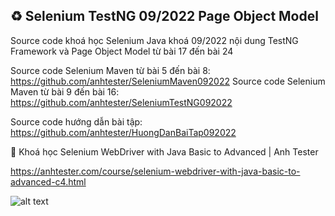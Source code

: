 ## ♻️ Selenium TestNG 09/2022 Page Object Model
Source code khoá học Selenium Java khoá 09/2022 nội dung TestNG Framework và Page Object Model từ bài 17 đến bài 24

Source code Selenium Maven từ bài 5 đến bài 8: https://github.com/anhtester/SeleniumMaven092022
Source code Selenium Maven từ bài 9 đến bài 16: https://github.com/anhtester/SeleniumTestNG092022

Source code hướng dẫn bài tập: https://github.com/anhtester/HuongDanBaiTap092022

🔅 Khoá học Selenium WebDriver with Java Basic to Advanced | Anh Tester

https://anhtester.com/course/selenium-webdriver-with-java-basic-to-advanced-c4.html

![alt text](https://anhtester.com/uploads/logo/logo_anh_tester_github_v3.jpg)
